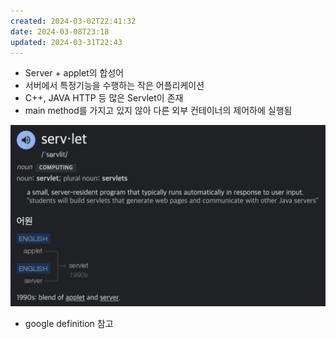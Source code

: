 ```yaml
---
created: 2024-03-02T22:41:32
date: 2024-03-08T23:18
updated: 2024-03-31T22:43
---
```

- Server + applet의 합성어
- 서버에서 특정기능을 수행하는 작은 어플리케이션
- C++, JAVA HTTP 등 많은 Servlet이 존재
- main method를 가지고 있지 않아 다른 외부 컨테이너의 제어하에 실행됨

![center|600](real-resource-image/Pasted%20image%2020231122220847.png)
- google definition 참고